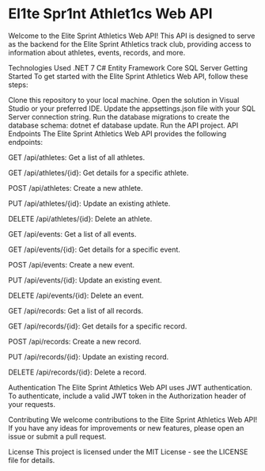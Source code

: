 # El1te Spr1nt Athlet1cs Web API

Welcome to the Elite Sprint Athletics Web API! This API is designed to serve as the backend for the Elite Sprint Athletics track club, providing access to information about athletes, events, records, and more.

Technologies Used
.NET 7
C#
Entity Framework Core
SQL Server
Getting Started
To get started with the Elite Sprint Athletics Web API, follow these steps:

Clone this repository to your local machine.
Open the solution in Visual Studio or your preferred IDE.
Update the appsettings.json file with your SQL Server connection string.
Run the database migrations to create the database schema: dotnet ef database update.
Run the API project.
API Endpoints
The Elite Sprint Athletics Web API provides the following endpoints:

GET /api/athletes: Get a list of all athletes.

GET /api/athletes/{id}: Get details for a specific athlete.

POST /api/athletes: Create a new athlete.

PUT /api/athletes/{id}: Update an existing athlete.

DELETE /api/athletes/{id}: Delete an athlete.

GET /api/events: Get a list of all events.

GET /api/events/{id}: Get details for a specific event.

POST /api/events: Create a new event.

PUT /api/events/{id}: Update an existing event.

DELETE /api/events/{id}: Delete an event.

GET /api/records: Get a list of all records.

GET /api/records/{id}: Get details for a specific record.

POST /api/records: Create a new record.

PUT /api/records/{id}: Update an existing record.

DELETE /api/records/{id}: Delete a record.

Authentication
The Elite Sprint Athletics Web API uses JWT authentication. To authenticate, include a valid JWT token in the Authorization header of your requests.

Contributing
We welcome contributions to the Elite Sprint Athletics Web API! If you have any ideas for improvements or new features, please open an issue or submit a pull request.

License
This project is licensed under the MIT License - see the LICENSE file for details.

